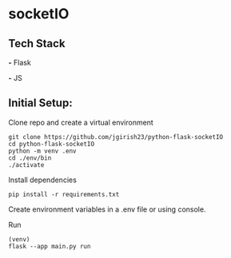 # socketIO


## Tech Stack

**-** Flask

**-** JS




## Initial Setup:

Clone repo and create a virtual environment

```
git clone https://github.com/jgirish23/python-flask-socketIO
cd python-flask-socketIO
python -m venv .env
cd ./env/bin
./activate
```

Install dependencies

```
pip install -r requirements.txt
```

Create environment variables in a .env file
or using console.

Run

```
(venv)
flask --app main.py run
```
